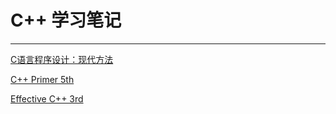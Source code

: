 # C++ 学习笔记

---

[C语言程序设计：现代方法](./CProgramming)

[C++ Primer 5th](./CppPrimer)

[Effective C++ 3rd](./EffectiveCpp)
